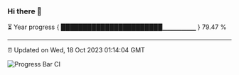 ### Hi there 👋

⏳ Year progress { ███████████████████████▁▁▁▁▁▁▁ } 79.47 %

---

⏰ Updated on Wed, 18 Oct 2023 01:14:04 GMT

![Progress Bar CI](https://github.com/ZhaoGui/ZhaoGui/workflows/Progress%20Bar%20CI/badge.svg)
